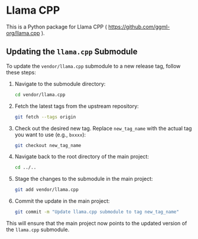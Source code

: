 # Llama CPP

This is a Python package for Llama CPP ( https://github.com/ggml-org/llama.cpp ).

## Updating the `llama.cpp` Submodule

To update the `vendor/llama.cpp` submodule to a new release tag, follow these steps:

1.  Navigate to the submodule directory:
    ```bash
    cd vendor/llama.cpp
    ```

2.  Fetch the latest tags from the upstream repository:
    ```bash
    git fetch --tags origin
    ```

3.  Check out the desired new tag. Replace `new_tag_name` with the actual tag you want to use (e.g., `bxxxx`):
    ```bash
    git checkout new_tag_name
    ```

4.  Navigate back to the root directory of the main project:
    ```bash
    cd ../..
    ```

5.  Stage the changes to the submodule in the main project:
    ```bash
    git add vendor/llama.cpp
    ```

6.  Commit the update in the main project:
    ```bash
    git commit -m "Update llama.cpp submodule to tag new_tag_name"
    ```

This will ensure that the main project now points to the updated version of the `llama.cpp` submodule.
